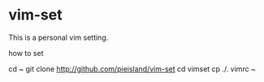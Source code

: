# vim-set
This is a personal vim setting.

how to set

cd ~
git clone http://github.com/pieisland/vim-set
cd vimset
cp ./. vimrc ~

